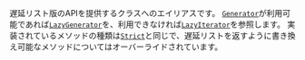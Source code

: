 遅延リスト版のAPIを提供するクラスへのエイリアスです。
[`Generator`](http://php.net/manual/ja/class.generator.php)が利用可能であれば[`LazyGenerator`](#class-LazyGenerator)を、利用できなければ[`LazyIterator`](#class-LazyIterator)を参照します。
実装されているメソッドの種類は[`Strict`](#class-Strict)と同じで、遅延リストを返すように書き換え可能なメソッドについてはオーバーライドされています。
